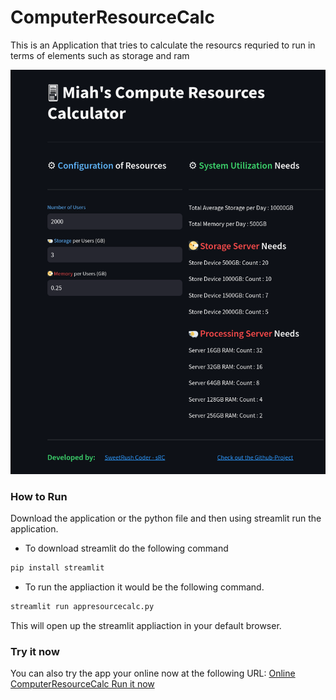 # ComputerResourceCalc
 This is an Application that tries to calculate the resourcs requried to run in terms of elements such as storage and ram

![Screen Shot](img/scn001.png)



 ### How to Run
 Download the application or the python file and then using streamlit run the application. 

- To download streamlit do the following command 
```bash
pip install streamlit 
```

- To run the appliaction it would be the following command. 
```bash
streamlit run appresourcecalc.py
```

This will open up the streamlit appliaction in your default browser. 

### Try it now 
You can also try the app your online now at the following URL:
[Online ComputerResourceCalc Run it now](https://sweetrush-computerresourcecalc-appresourcecalc-rezmuj.streamlit.app/)

